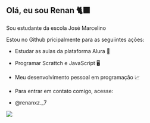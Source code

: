 ## Olá, eu sou Renan 🐈‍⬛
Sou estudante da escola José Marcelino

Estou no Github pricipalmente para as seguiintes ações:
- Estudar as aulas da plataforma Alura 📝
- Programar Scrattch e JavaScript 🖥️
- Meu desenvolvimento pessoal em programação 📈

- Para entrar em contato comigo, acesse:
- @renanxz._7

![](https://www.icegif.com/wp-content/uploads/neymar-da-silva-santos-junior-icegif-5.gif)
